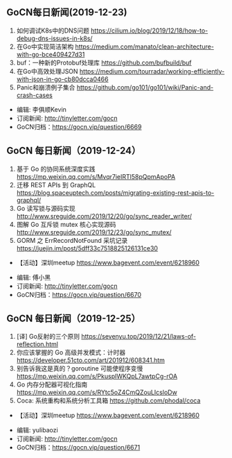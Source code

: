 ## GoCN每日新闻(2019-12-23)

1. 如何调试K8s中的DNS问题 https://cilium.io/blog/2019/12/18/how-to-debug-dns-issues-in-k8s/
2. 在Go中实现简洁架构 https://medium.com/manato/clean-architecture-with-go-bce409427d31
3. buf：一种新的Protobuf处理库 https://github.com/bufbuild/buf
4. 在Go中高效处理JSON https://medium.com/tourradar/working-efficiently-with-json-in-go-cb80dcca0466
5. Panic和崩溃例子集合 https://github.com/go101/go101/wiki/Panic-and-crash-cases

* 编辑: 李俱顺Kevin
* 订阅新闻: http://tinyletter.com/gocn
* GoCN归档：https://gocn.vip/question/6669

## GoCN 每日新闻（2019-12-24）

1. 基于 Go 的协同系统深度实践 https://mp.weixin.qq.com/s/Mvqr7ieIRTl58pQpmApoPA
2. 迁移 REST APIs 到 GraphQL https://blog.spaceuptech.com/posts/migrating-existing-rest-apis-to-graphql/
3. Go 读写锁与源码实现 http://www.sreguide.com/2019/12/20/go/sync_reader_writer/
4. 图解 Go 互斥锁 mutex 核心实现源码 http://www.sreguide.com/2019/12/23/go/sync_mutex/
5. GORM 之 ErrRecordNotFound 采坑记录 https://juejin.im/post/5dff33c7518825126131ce30

* 【活动】深圳meetup https://www.bagevent.com/event/6218960

- 编辑: 傅小黑
- 订阅新闻: http://tinyletter.com/gocn
- GoCN归档：https://gocn.vip/question/6670


## GoCN 每日新闻（2019-12-25）

1. [译] Go反射的三个原则 https://sevenyu.top/2019/12/21/laws-of-reflection.html
2. 你应该掌握的 Go 高级并发模式：计时器 https://developer.51cto.com/art/201912/608341.htm
3. 别告诉我这是真的？goroutine 可能使程序变慢 https://mp.weixin.qq.com/s/PkuspIWKQpL7awtpCg-rOA
4. Go 内存分配器可视化指南 https://mp.weixin.qq.com/s/RYtc5oZ4CmQZouLIcsloDw
5. Coca: 系统重构和系统分析工具箱 https://github.com/phodal/coca

* 【活动】深圳meetup https://www.bagevent.com/event/6218960

- 编辑: yulibaozi
- 订阅新闻: http://tinyletter.com/gocn
- GoCN归档：https://gocn.vip/question/6671
